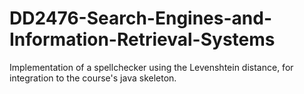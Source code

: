 # DD2476-Search-Engines-and-Information-Retrieval-Systems
Implementation of a spellchecker using the Levenshtein distance, for integration to the course's java skeleton.
